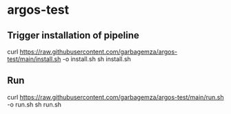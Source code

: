 # argos-test

## Trigger installation of pipeline

curl https://raw.githubusercontent.com/garbagemza/argos-test/main/install.sh -o install.sh
sh install.sh

## Run

curl https://raw.githubusercontent.com/garbagemza/argos-test/main/run.sh -o run.sh
sh run.sh
